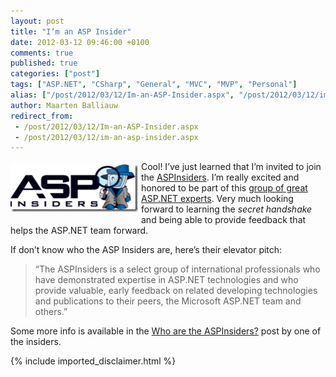 ```yaml
---
layout: post
title: "I’m an ASP Insider"
date: 2012-03-12 09:46:00 +0100
comments: true
published: true
categories: ["post"]
tags: ["ASP.NET", "CSharp", "General", "MVC", "MVP", "Personal"]
alias: ["/post/2012/03/12/Im-an-ASP-Insider.aspx", "/post/2012/03/12/im-an-asp-insider.aspx"]
author: Maarten Balliauw
redirect_from:
 - /post/2012/03/12/Im-an-ASP-Insider.aspx
 - /post/2012/03/12/im-an-asp-insider.aspx
---
```

<p><a href="/images/image_171.png"><img style="background-image: none; border-bottom: 0px; border-left: 0px; margin: 5px 5px 5px 0px; padding-left: 0px; padding-right: 0px; display: inline; float: left; border-top: 0px; border-right: 0px; padding-top: 0px" title="image" border="0" alt="image" align="left" src="/images/image_thumb_137.png" width="204" height="76" /></a>Cool! I’ve just learned that I’m invited to join the <a href="http://aspinsiders.com/">ASPInsiders</a>. I’m really excited and honored to be part of this <a href="http://aspinsiders.com/Insiders.aspx">group of great ASP.NET experts</a>. Very much looking forward to learning the <em>secret handshake</em> and being able to provide feedback that helps the ASP.NET team forward.</p>  <p>If don’t know who the ASP Insiders are, here’s their elevator pitch:</p>  

<blockquote>   <p>“The ASPInsiders is a select group of international professionals who have demonstrated expertise in ASP.NET technologies and who provide valuable, early feedback on related developing technologies and publications to their peers, the Microsoft ASP.NET team and others.”</p> 

</blockquote>

  <p>Some more info is available in the <a href="http://weblogs.asp.net/rchartier/archive/2008/08/01/who-are-the-aspinsiders.aspx">Who are the ASPInsiders?</a> post by one of the insiders.</p>

{% include imported_disclaimer.html %}

